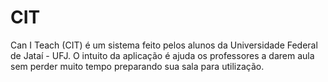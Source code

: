 # CIT
Can I Teach (CIT) é um sistema feito pelos alunos da Universidade Federal de Jataí - UFJ. O intuito da aplicação é ajuda os professores a darem aula sem perder muito tempo preparando sua sala para utilização.
